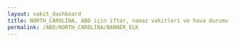```yaml
---
layout: vakit_dashboard
title: NORTH_CAROLINA, ABD için iftar, namaz vakitleri ve hava durumu - ilçe/eyalet seç
permalink: /ABD/NORTH_CAROLINA/BANNER_ELK
---
```


<script type="text/javascript">
  var GLOBAL_COUNTRY = 'ABD';
  var GLOBAL_CITY = 'NORTH_CAROLINA';
  var GLOBAL_STATE = 'BANNER_ELK';
  var lat = 72;
  var lon = 21;
</script>
